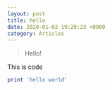 ```yaml
---
layout: post
title: hello
date: 2020-01-02 19:20:23 +0900
category: Articles
---
```

> Hello!

This is code
```ruby
print 'hello world'
```